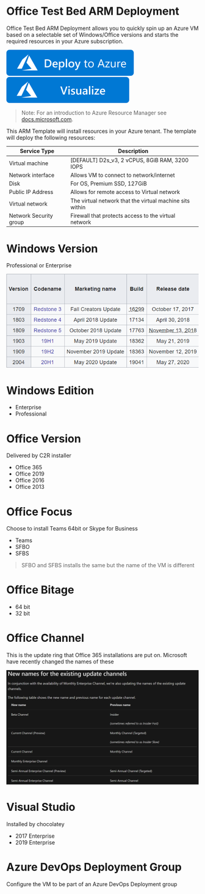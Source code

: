 # Office Test Bed ARM Deployment

Office Test Bed ARM Deployment allows you to quickly spin up an Azure VM based on a selectable set of Windows/Office versions and starts the required resources in your Azure subscription.

<a href="https://portal.azure.com/#create/Microsoft.Template/uri/https%3A%2F%2Fofficedeploy.blob.core.windows.net%2Fdeploy%2FmainTemplate.json" target="_blank">
  <img src="https://raw.githubusercontent.com/Azure/azure-quickstart-templates/master/1-CONTRIBUTION-GUIDE/images/deploytoazure.svg?sanitize=true" alt="Deploy To Azure" style="max-width:100%;">
</a>
<a href="http://armviz.io/#/?load=https://officedeploy.blob.core.windows.net/deploy/mainTemplate.json" target="_blank">
  <img src="https://raw.githubusercontent.com/Azure/azure-quickstart-templates/master/1-CONTRIBUTION-GUIDE/images/visualizebutton.svg?sanitize=true" alt="Visualize" style="max-width:100%;">
</a>

> Note: For an introduction to Azure Resource Manager see [docs.microsoft.com](https://docs.microsoft.com/en-us/azure/azure-resource-manager/resource-group-overview).

This ARM Template will install resources in your Azure tenant. The template will deploy the following resources:

| Service Type         | Description                                                                                            |
| -------------------- | ------------------------------------------------------------------------------------------------------ |
| Virtual machine      | [DEFAULT] D2s_v3, 2 vCPUS, 8GiB RAM, 3200 IOPS                                                         |
| Network interface    | Allows VM to connect to network/internet                                                               |
| Disk                 | For OS, Premium SSD, 127GiB                                                                            |
| Public IP Address    | Allows for remote access to Virtual network                                                            |
| Virtual network      | The virtual network that the virtual machine sits within                                               |
| Network Security group | Firewall that protects access to the virtual network                                                 |

# Windows Version

Professional or Enterprise

  ![Windows](images/windows.png)

# Windows Edition

- Enterprise
- Professional

# Office Version

Delivered by C2R installer

- Office 365 
- Office 2019
- Office 2016
- Office 2013

# Office Focus

Choose to install Teams 64bit or Skype for Business

- Teams
- SFBO
- SFBS

> SFBO and SFBS installs the same but the name of the VM is different

# Office Bitage

- 64 bit
- 32 bit

# Office Channel

This is the update ring that Office 365 installations are put on. Microsoft have recently changed the names of these

  ![Updates](images/update-channels.png)

# Visual Studio

Installed by chocolatey

- 2017 Enterprise
- 2019 Enterprise

# Azure DevOps Deployment Group

Configure the VM to be part of an Azure DevOps Deployment group